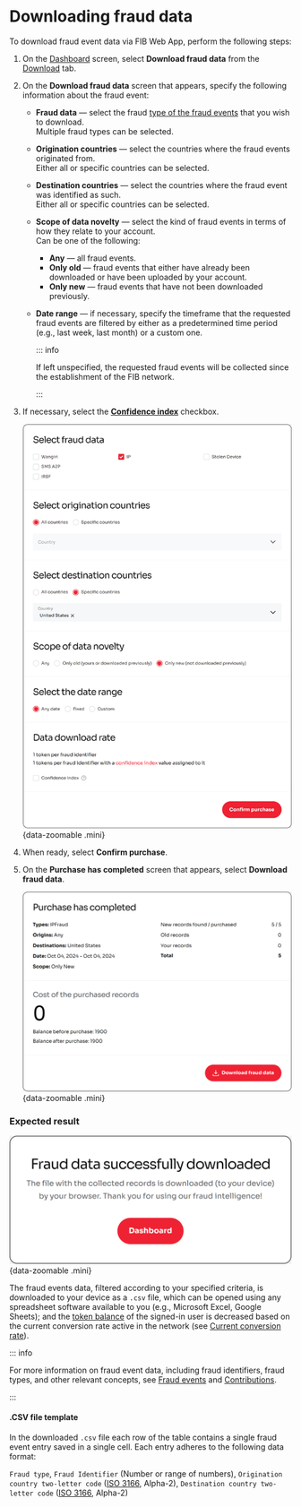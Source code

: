 # Downloading fraud data

To download fraud event data via FIB Web App, perform the following steps:

1. On the [Dashboard](../overview/web-interface.md#dashboard) screen, select **Download fraud data** from the [Download](../overview/web-interface.md#download) tab.
2. On the **Download fraud data** screen that appears, specify the following information about the fraud event:

   - **Fraud data** — select the fraud [type of the fraud events](../overview/fraud-events.md#types-of-fraud-events) that you wish to download.\
     Multiple fraud types can be selected.
   - **Origination countries** — select the countries where the fraud events originated from.\
     Either all or specific countries can be selected.
   - **Destination countries** — select the countries where the fraud event was identified as such.\
     Either all or specific countries can be selected.
   - **Scope of data novelty** — select the kind of fraud events in terms of how they relate to your account.\
     Can be one of the following:
     - **Any** — all fraud events.
     - **Only old** — fraud events that either have already been downloaded or have been uploaded by your account.
     - **Only new** — fraud events that have not been downloaded previously.
   - **Date range** — if necessary, specify the timeframe that the requested fraud events are filtered by either as a predetermined time period (e.g., last week, last month) or a custom one.

     ::: info

     If left unspecified, the requested fraud events will be collected since the establishment of the FIB network.

     :::

3. If necessary, select the [**Confidence index**](../overview/tokenomics.md#confidence-index) checkbox.

   ![Download fraud data](../img/s-download.png){data-zoomable .mini}

4. When ready, select **Confirm purchase**.
5. On the **Purchase has completed** screen that appears, select **Download fraud data**.

   ![Purchase has completed](../img/s-download-purchase.png){data-zoomable .mini}

### Expected result

![Fraud data successfully downloaded](../img/s-download-success.png){data-zoomable .mini}

The fraud events data, filtered according to your specified criteria, is downloaded to your device as a `.csv` file, which can be opened using any spreadsheet software available to you (e.g., Microsoft Excel, Google Sheets); and the [token balance](../overview/web-interface.md#balance) of the signed-in user is decreased based on the current conversion rate active in the network (see [Current conversion rate](../overview/tokenomics.md#current-conversion-rate)).

::: info

For more information on fraud event data, including fraud identifiers, fraud types, and other relevant concepts, see [Fraud events](../overview/fraud-events.md) and [Contributions](../overview/contributions.md).

:::

#### .CSV file template

In the downloaded `.csv` file each row of the table contains a single fraud event entry saved in a single cell. Each entry adheres to the following data format:

`Fraud type`, `Fraud Identifier` (Number or range of numbers), `Origination country two-letter code` ([ISO 3166](https://www.iso.org/iso-3166-country-codes.html), Alpha-2), `Destination country two-letter code` ([ISO 3166](https://www.iso.org/iso-3166-country-codes.html), Alpha-2)
